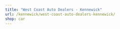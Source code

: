 ```yaml
---
title: "West Coast Auto Dealers - Kennewick"
url: /kennewick/west-coast-auto-dealers-kennewick/
shop: car
---
```

